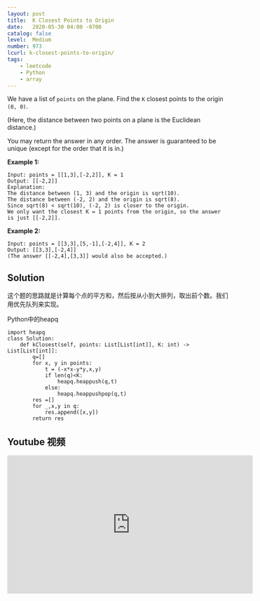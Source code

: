 ```yaml
---
layout: post
title:  K Closest Points to Origin
date:   2020-05-30 04:00 -0700
catalog: false
level:  Medium
number: 973
lcurl: k-closest-points-to-origin/
tags:
    - leetcode
    - Python
    - array
---
```


We have a list of `points` on the plane. Find the `K` closest points to the origin `(0, 0)`.

(Here, the distance between two points on a plane is the Euclidean distance.)

You may return the answer in any order. The answer is guaranteed to be unique (except for the order that it is in.)

 

**Example 1:**

```
Input: points = [[1,3],[-2,2]], K = 1
Output: [[-2,2]]
Explanation: 
The distance between (1, 3) and the origin is sqrt(10).
The distance between (-2, 2) and the origin is sqrt(8).
Since sqrt(8) < sqrt(10), (-2, 2) is closer to the origin.
We only want the closest K = 1 points from the origin, so the answer is just [[-2,2]].
```

**Example 2:**

```
Input: points = [[3,3],[5,-1],[-2,4]], K = 2
Output: [[3,3],[-2,4]]
(The answer [[-2,4],[3,3]] would also be accepted.)
```

## Solution

这个题的思路就是计算每个点的平方和，然后按从小到大排列，取出前个数。我们用优先队列来实现。

Python中的heapq

```
import heapq
class Solution:
    def kClosest(self, points: List[List[int]], K: int) -> List[List[int]]:
        q=[]
        for x, y in points:
            t = (-x*x-y*y,x,y)
            if len(q)<K:
                heapq.heappush(q,t)
            else:
                heapq.heappushpop(q,t)
        res =[]
        for _,x,y in q:
            res.append([x,y])
        return res
```

## Youtube 视频

<iframe width="560" height="315" src="https://www.youtube.com/embed/UcGlcA1NE-U" frameborder="0" allow="accelerometer; autoplay; encrypted-media; gyroscope; picture-in-picture" allowfullscreen></iframe>

